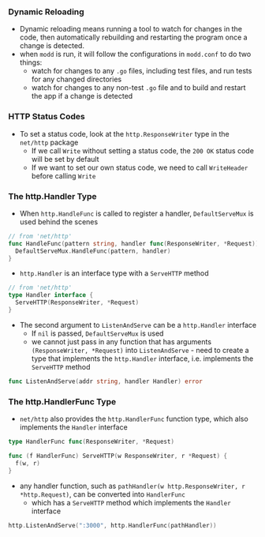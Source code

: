 ### Dynamic Reloading
- Dynamic reloading means running a tool to watch for changes in the code, then automatically rebuilding and restarting the program once a change is detected.
- when `modd` is run, it will follow the configurations in `modd.conf` to do two things:
  - watch for changes to any `.go` files, including test files, and run tests for any changed directories
  - watch for changes to any non-test `.go` file and to build and restart the app if a change is detected

### HTTP Status Codes
- To set a status code, look at the `http.ResponseWriter` type in the `net/http` package
  - If we call `Write` without setting a status code, the `200 OK` status code will be set by default
  - If we want to set our own status code, we need to call `WriteHeader` before calling `Write`

### The http.Handler Type
- When `http.HandleFunc` is called to register a handler, `DefaultServeMux` is used behind the scenes
```go
// from 'net/http'
func HandleFunc(pattern string, handler func(ResponseWriter, *Request)) {
  DefaultServeMux.HandleFunc(pattern, handler)
}
```

- `http.Handler` is an interface type with a `ServeHTTP` method
```go
// from 'net/http'
type Handler interface {
  ServeHTTP(ResponseWriter, *Request)
}
```

- The second argument to `ListenAndServe` can be a `http.Handler` interface
  - If `nil` is passed, `DefaultServeMux` is used
  - we cannot just pass in any function that has arguments `(ResponseWriter, *Request)` into `ListenAndServe` - need to create a type that implements the `http.Handler` interface, i.e. implements the `ServeHTTP` method
```go
func ListenAndServe(addr string, handler Handler) error
```

### The http.HandlerFunc Type
- `net/http` also provides the `http.HandlerFunc` function type, which also implements the `Handler` interface
```go
type HandlerFunc func(ResponseWriter, *Request)

func (f HandlerFunc) ServeHTTP(w ResponseWriter, r *Request) {
  f(w, r)
}
```
- any handler function, such as `pathHandler(w http.ResponseWriter, r *http.Request)`, can be converted into `HandlerFunc`
  - which has a `ServeHTTP` method which implements the `Handler` interface
```go
http.ListenAndServe(":3000", http.HandlerFunc(pathHandler))
```
